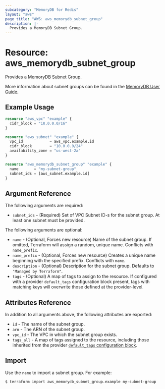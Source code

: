 ```yaml
---
subcategory: "MemoryDB for Redis"
layout: "aws"
page_title: "AWS: aws_memorydb_subnet_group"
description: |-
  Provides a MemoryDB Subnet Group.
---
```


# Resource: aws_memorydb_subnet_group

Provides a MemoryDB Subnet Group.

More information about subnet groups can be found in the [MemoryDB User Guide](https://docs.aws.amazon.com/memorydb/latest/devguide/subnetgroups.html).

## Example Usage

```terraform
resource "aws_vpc" "example" {
  cidr_block = "10.0.0.0/16"
}

resource "aws_subnet" "example" {
  vpc_id            = aws_vpc.example.id
  cidr_block        = "10.0.0.0/24"
  availability_zone = "us-west-2a"
}

resource "aws_memorydb_subnet_group" "example" {
  name       = "my-subnet-group"
  subnet_ids = [aws_subnet.example.id]
}
```

## Argument Reference

The following arguments are required:

* `subnet_ids` - (Required) Set of VPC Subnet ID-s for the subnet group. At least one subnet must be provided.

The following arguments are optional:

* `name` - (Optional, Forces new resource) Name of the subnet group. If omitted, Terraform will assign a random, unique name. Conflicts with `name_prefix`.
* `name_prefix` - (Optional, Forces new resource) Creates a unique name beginning with the specified prefix. Conflicts with `name`.
* `description` - (Optional) Description for the subnet group. Defaults to `"Managed by Terraform"`.
* `tags` - (Optional) A map of tags to assign to the resource. If configured with a provider `default_tags` configuration block present, tags with matching keys will overwrite those defined at the provider-level.

## Attributes Reference

In addition to all arguments above, the following attributes are exported:

* `id` - The name of the subnet group.
* `arn` - The ARN of the subnet group.
* `vpc_id` - The VPC in which the subnet group exists.
* `tags_all` - A map of tags assigned to the resource, including those inherited from the provider [`default_tags` configuration block](/docs/providers/aws/index.html#default_tags-configuration-block).

## Import

Use the `name` to import a subnet group. For example:

```
$ terraform import aws_memorydb_subnet_group.example my-subnet-group
```
